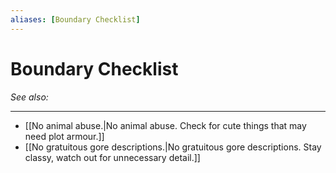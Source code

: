 ```yaml
---
aliases: [Boundary Checklist]
---
```

# Boundary Checklist
*See also:* 
___
- [[No animal abuse.|No animal abuse. Check for cute things that may need plot armour.]]
- [[No gratuitous gore descriptions.|No gratuitous gore descriptions. Stay classy, watch out for unnecessary detail.]]
